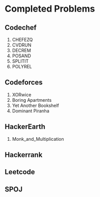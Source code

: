 # Completed Problems
## Codechef

1. CHEFEZQ
2. CVDRUN
3. DECREM
4. POSAND
5. SPLITIT
6. POLYREL

## Codeforces

1. XORwice
2. Boring Apartments
3. Yet Another Bookshelf
4. Dominant Piranha

## HackerEarth

1. Monk_and_Multiplication

## Hackerrank

## Leetcode

## SPOJ